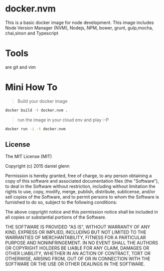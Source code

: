 # docker.nvm
This is a basic docker image for node development. This image includes Node Version Manager (NVM), Nodejs, NPM, bower, grunt, gulp,mocha, chai,sinon and Typescript

# Tools
 are git and vim
# Mini How To
> Build your docker image
```bash
docker build -t docker.nvm .
``` 

> run the image in your cloud env and play :-P
```bash
docker run -i -t docker.nvm
```

## License

The MIT License (MIT)

Copyright (c) 2015 daniel glenn

Permission is hereby granted, free of charge, to any person obtaining a copy
of this software and associated documentation files (the "Software"), to deal
in the Software without restriction, including without limitation the rights
to use, copy, modify, merge, publish, distribute, sublicense, and/or sell
copies of the Software, and to permit persons to whom the Software is
furnished to do so, subject to the following conditions:

The above copyright notice and this permission notice shall be included in all
copies or substantial portions of the Software.

THE SOFTWARE IS PROVIDED "AS IS", WITHOUT WARRANTY OF ANY KIND, EXPRESS OR
IMPLIED, INCLUDING BUT NOT LIMITED TO THE WARRANTIES OF MERCHANTABILITY,
FITNESS FOR A PARTICULAR PURPOSE AND NONINFRINGEMENT. IN NO EVENT SHALL THE
AUTHORS OR COPYRIGHT HOLDERS BE LIABLE FOR ANY CLAIM, DAMAGES OR OTHER
LIABILITY, WHETHER IN AN ACTION OF CONTRACT, TORT OR OTHERWISE, ARISING FROM,
OUT OF OR IN CONNECTION WITH THE SOFTWARE OR THE USE OR OTHER DEALINGS IN THE
SOFTWARE.

